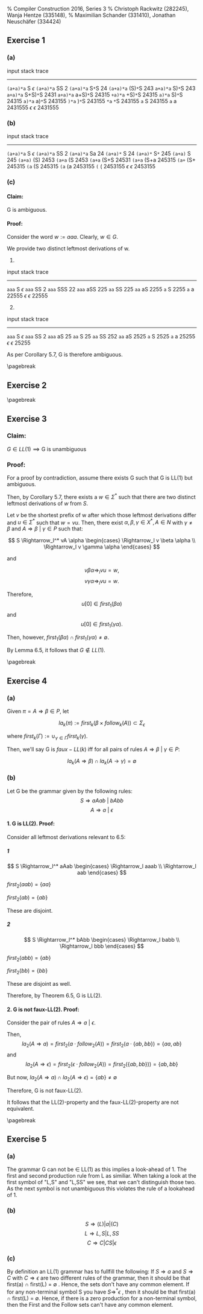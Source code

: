% Compiler Construction 2016, Series 3
% Christoph Rackwitz (282245), Wanja Hentze (335148),
% Maximilian Schander (331410), Jonathan Neuschäfer (334424)


## Exercise 1

### (a)

<!--
     1     2     3    4    5
S → S+S | S S | (S) | S∗ | a
-->

<!-- FIXME: Das ist nicht sehr formal geschrieben -->

input           stack           trace
--------------  --------------  -----------
`(a+a)*a`       S               $\epsilon$
`(a+a)*a`       SS              2
`(a+a)*a`       S`*`S           24
`(a+a)*a`       (S)`*`S         243
`a+a)*a`        S)`*`S          243
`a+a)*a`        S+S)`*`S        2431
`a+a)*a`        a+S)`*`S        24315
`+a)*a`         +S)`*`S         24315
`a)*a`          S)`*`S          24315
`a)*a`          a)`*`S          243155
`)*a`           )`*`S           243155
`*a`            `*`S            243155
`a`             S               243155
`a`             a               2431555
$\epsilon$      $\epsilon$      2431555



### (b)

input           stack           trace
--------------  --------------  -----------
`(a+a)*a`       S               $\epsilon$
`(a+a)*a`       SS              2
`(a+a)*a`       Sa              24
`(a+a)*`        S               24
`(a+a)*`        S`*` 	     	245
`(a+a)`         S    	    	245
`(a+a)`         (S)             2453
`(a+a`          (S              2453
`(a+a`          (S+S            24531
`(a+a`          (S+a            245315
`(a+`           (S+             245315
`(a`            (S              245315
`(a`            (a              2453155
`(`             (               2453155
$\epsilon$      $\epsilon$      2453155

### (c)

#### Claim:

G is ambiguous.

#### Proof:

Consider the word $w := aaa$. Clearly, $w \in G$.

We provide two distinct leftmost derivations of w.

1.

input           stack           trace
--------------  --------------  -----------
`aaa`           S               $\epsilon$
`aaa`           SS              2
`aaa`           SSS             22
`aaa`           aSS             225
`aa`            SS              225
`aa`            aS              2255
`a`             S               2255
`a`             a               22555
$\epsilon$      $\epsilon$      22555

2.

input           stack           trace
--------------  --------------  -----------
`aaa`           S               $\epsilon$
`aaa`           SS              2
`aaa`           aS              25
`aa`            S               25
`aa`            SS              252
`aa`            aS              2525
`a`             S               2525
`a`             a               25255
$\epsilon$      $\epsilon$      25255

As per Corollary 5.7, G is therefore ambiguous.

\pagebreak

## Exercise 2

\pagebreak

## Exercise 3

### Claim:

$G \in LL(1) \implies \text{G is unambiguous}$

### Proof:

For a proof by contradiction, assume there exists G such that G is LL(1) but ambiguous.

Then, by Corollary 5.7, there exists a $w \in \Sigma^*$ such that there are two distinct leftmost derivations of $w$ from $S$.

Let $v$ be the shortest prefix of w after which those leftmost derivations differ and
$u \in \Sigma^*$ such that $w = vu$.
Then, there exist $\alpha, \beta, \gamma \in X^*, A \in N$ with $\gamma \neq \beta$ and 
$A \Rightarrow \beta ~\vert~ \gamma \in P$ such that: 

$$
S \Rightarrow_l^* vA \alpha \begin{cases}
\Rightarrow_l v \beta  \alpha \\
\Rightarrow_l v \gamma \alpha
\end{cases}
$$

and

$$
v \beta \alpha \Rightarrow_l vu = w,
$$
$$
v \gamma \alpha \Rightarrow_l vu = w.
$$

Therefore, $$
u[0] \in first_1(\beta \alpha)
$$ and $$
u[0] \in first_1(\gamma \alpha).$$

Then, however, $first_1(\beta \alpha) \cap first_1(\gamma \alpha) \neq \emptyset$.

By Lemma 6.5, it follows that $G \notin LL(1)$.

\pagebreak

## Exercise 4

### (a)

Given $\pi = A \Rightarrow \beta \in P$, let

$$ la_k(\pi) := first_k(\beta \times follow_k(A)) \subset \Sigma_\epsilon $$

where $first_k(\Gamma) := \cup_{\gamma \in \Gamma} first_k(\gamma)$.

Then, we'll say  G is $faux-LL(k)$ iff for all pairs of rules 
$A \Rightarrow \beta ~\vert~ \gamma \in P$:

$$la_k(A \Rightarrow \beta) \cap la_k(A \rightarrow \gamma) = \emptyset$$

### (b)

Let G be the grammar given by the following rules:
$$
S \Rightarrow aAab ~\vert~ bAbb
$$ $$
A \Rightarrow a ~\vert~ \epsilon
$$

#### 1. G is LL(2). Proof:

Consider all leftmost derivations relevant to 6.5:

##### 1

$$
S \Rightarrow_l^* aAab \begin{cases}
\Rightarrow_l aaab \\
\Rightarrow_l aab
\end{cases}
$$

$first_2(aab) = \{aa\}$

$first_2(ab)  = \{ab\}$

These are disjoint.

##### 2

$$
S \Rightarrow_l^* bAbb \begin{cases}
\Rightarrow_l babb \\
\Rightarrow_l bbb
\end{cases}
$$

$first_2(abb) = \{ab\}$

$first_2(bb)  = \{bb\}$

These are disjoint as well.

Therefore, by Theorem 6.5, G is LL(2).

#### 2. G is not faux-LL(2). Proof:

Consider the pair of rules $A \Rightarrow a ~\vert~ \epsilon.$

Then, 
$$la_2(A \Rightarrow a) =  first_2(a \cdot follow_2(A)) = first_2(a \cdot \{ab, bb\})
= \{aa, ab\}
$$ and
$$la_2(A \Rightarrow \epsilon) =  first_2(\epsilon \cdot follow_2(A)) = first_2(\{ab, bb\}))
= \{ab, bb\}
$$

But now, $la_2(A \Rightarrow a) \cap la_2(A \Rightarrow \epsilon) = \{ab\} \neq \emptyset$

Therefore, G is not faux-LL(2).

It follows that the LL(2)-property and the faux-LL(2)-property are not equivalent.

\pagebreak

## Exercise 5

### (a)

The grammar G can not be $\in$ LL(1) as this implies a look-ahead of 1.
The first and second production rule from L as similiar. 
When taking a look at the first symbol of "L,S" and "L,SS" we see, that we can't distinguish those two.
As the next symbol is not unambiguous this violates the rule of a lookahead of 1.

### (b)

$$S \Rightarrow ( L ) | a  | ( C ) $$
$$L \Rightarrow  L , S | L , SS $$
$$C \Rightarrow  C | C S | \epsilon $$

### (c)

By definition an LL(1) grammar has to fullfill the following:
If  $S \Rightarrow a$ and $S \Rightarrow C$  with $C \Rightarrow \epsilon$ are two different rules of
 the grammar, then it should be that  first(a) $\cap$  first(L) =  $\emptyset$ . 
Hence, the sets don't have any common element. 
If for any non-terminal symbol S you have $S \Rightarrow^* \epsilon$ , then it should be that 
first(a) $\cap$ first(L) = $\emptyset$. 
Hence, if there is a zero production for a non-terminal symbol, then the First and the Follow sets 
can't have any common element.

